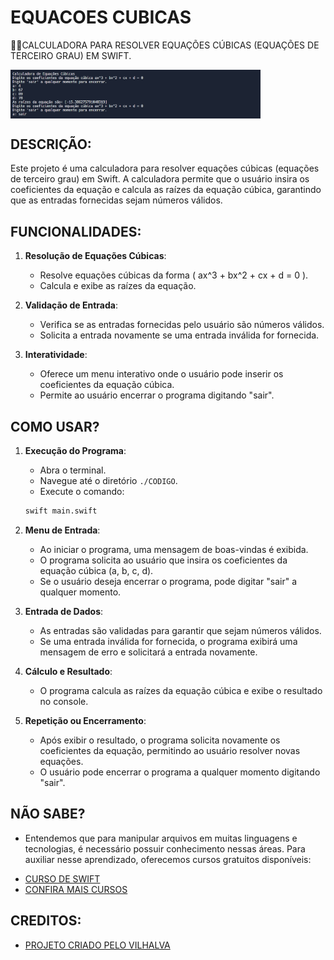 # EQUACOES CUBICAS
👨‍🏫CALCULADORA PARA RESOLVER EQUAÇÕES CÚBICAS (EQUAÇÕES DE TERCEIRO GRAU) EM SWIFT.

<img src="FOTO.png" align="center" width="400"> <br>

## DESCRIÇÃO:
Este projeto é uma calculadora para resolver equações cúbicas (equações de terceiro grau) em Swift. A calculadora permite que o usuário insira os coeficientes da equação e calcula as raízes da equação cúbica, garantindo que as entradas fornecidas sejam números válidos.

## FUNCIONALIDADES:
1. **Resolução de Equações Cúbicas**:
   - Resolve equações cúbicas da forma \( ax^3 + bx^2 + cx + d = 0 \).
   - Calcula e exibe as raízes da equação.

2. **Validação de Entrada**:
   - Verifica se as entradas fornecidas pelo usuário são números válidos.
   - Solicita a entrada novamente se uma entrada inválida for fornecida.

3. **Interatividade**:
   - Oferece um menu interativo onde o usuário pode inserir os coeficientes da equação cúbica.
   - Permite ao usuário encerrar o programa digitando "sair".

## COMO USAR?
1. **Execução do Programa**:
   - Abra o terminal.
   - Navegue até o diretório `./CODIGO`.
   - Execute o comando:
   ```sh
   swift main.swift
   ```

2. **Menu de Entrada**:
   - Ao iniciar o programa, uma mensagem de boas-vindas é exibida.
   - O programa solicita ao usuário que insira os coeficientes da equação cúbica (a, b, c, d).
   - Se o usuário deseja encerrar o programa, pode digitar "sair" a qualquer momento.

3. **Entrada de Dados**:
   - As entradas são validadas para garantir que sejam números válidos.
   - Se uma entrada inválida for fornecida, o programa exibirá uma mensagem de erro e solicitará a entrada novamente.

4. **Cálculo e Resultado**:
   - O programa calcula as raízes da equação cúbica e exibe o resultado no console.

5. **Repetição ou Encerramento**:
   - Após exibir o resultado, o programa solicita novamente os coeficientes da equação, permitindo ao usuário resolver novas equações.
   - O usuário pode encerrar o programa a qualquer momento digitando "sair".

## NÃO SABE?
- Entendemos que para manipular arquivos em muitas linguagens e tecnologias, é necessário possuir conhecimento nessas áreas. Para auxiliar nesse aprendizado, oferecemos cursos gratuitos disponíveis:
* [CURSO DE SWIFT](https://github.com/VILHALVA/CURSO-DE-SWIFT)
* [CONFIRA MAIS CURSOS](https://github.com/VILHALVA?tab=repositories&q=+topic:CURSO)

## CREDITOS:
- [PROJETO CRIADO PELO VILHALVA](https://github.com/VILHALVA)


